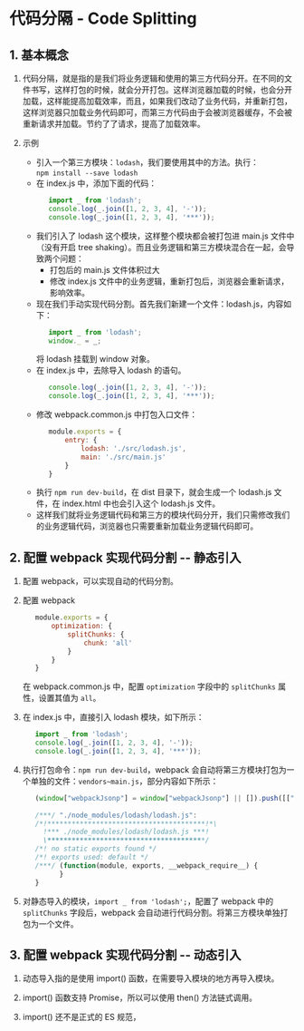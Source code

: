 # 代码分隔 - Code Splitting

## 1. 基本概念

1. 代码分隔，就是指的是我们将业务逻辑和使用的第三方代码分开。在不同的文件书写，这样打包的时候，就会分开打包。这样浏览器加载的时候，也会分开加载，这样能提高加载效率，而且，如果我们改动了业务代码，并重新打包，这样浏览器只加载业务代码即可，而第三方代码由于会被浏览器缓存，不会被重新请求并加载。节约了了请求，提高了加载效率。

2. 示例
   - 引入一个第三方模块：`lodash`，我们要使用其中的方法。执行：  
   `npm install --save lodash`
   - 在 index.js 中，添加下面的代码：
     ```javascript
        import _ from 'lodash';
        console.log(_.join([1, 2, 3, 4], '-'));
        console.log(_.join([1, 2, 3, 4], '***'));
     ```
   - 我们引入了 lodash 这个模块，这样整个模块都会被打包进 main.js 文件中（没有开启 tree shaking）。而且业务逻辑和第三方模块混合在一起，会导致两个问题：
     - 打包后的 main.js 文件体积过大
     - 修改 index.js 文件中的业务逻辑，重新打包后，浏览器会重新请求，影响效率。
   - 现在我们手动实现代码分割。首先我们新建一个文件：lodash.js，内容如下：
     ```javascript
        import _ from 'lodash';
        window._ = _;
     ```
     将 lodash 挂载到 window 对象。
   - 在 index.js 中，去除导入 lodash 的语句。
     ```javascript
        console.log(_.join([1, 2, 3, 4], '-'));
        console.log(_.join([1, 2, 3, 4], '***'));
     ```
   - 修改 webpack.common.js 中打包入口文件：
     ```javascript
        module.exports = {
            entry: {
                lodash: './src/lodash.js',
                main: './src/main.js'
            }
        }
     ```
   - 执行 `npm run dev-build`，在 dist 目录下，就会生成一个 lodash.js 文件，在 index.html 中也会引入这个 lodash.js 文件。
   - 这样我们就将业务逻辑代码和第三方的模块代码分开，我们只需修改我们的业务逻辑代码，浏览器也只需要重新加载业务逻辑代码即可。
   
## 2. 配置 webpack 实现代码分割 -- 静态引入

1. 配置 webpack，可以实现自动的代码分割。

2. 配置 webpack
   ```javascript
      module.exports = {
          optimization: {
              splitChunks: {
                  chunk: 'all'
              }
          }
      }
   ```
   在 webpack.common.js 中，配置 `optimization` 字段中的 `splitChunks` 属性，设置其值为 `all`。
   
3. 在 index.js 中，直接引入 lodash 模块，如下所示：
   ```javascript
      import _ from 'lodash';
      console.log(_.join([1, 2, 3, 4], '-'));
      console.log(_.join([1, 2, 3, 4], '***'));
   ```
4. 执行打包命令：`npm run dev-build`，webpack 会自动将第三方模块打包为一个单独的文件：`vendors~main.js`，部分内容如下所示：
   ```javascript
      (window["webpackJsonp"] = window["webpackJsonp"] || []).push([["vendors~main"],{
      
      /***/ "./node_modules/lodash/lodash.js":
      /*!***************************************!*\
        !*** ./node_modules/lodash/lodash.js ***!
        \***************************************/
      /*! no static exports found */
      /*! exports used: default */
      /***/ (function(module, exports, __webpack_require__) {
            }
      }
   ```
   
5. 对静态导入的模块，`import _ from 'lodash';`，配置了 webpack 中的 `splitChunks` 字段后，webpack 会自动进行代码分割。将第三方模块单独打包为一个文件。

## 3. 配置 webpack 实现代码分割 -- 动态引入

1. 动态导入指的是使用 import() 函数，在需要导入模块的地方再导入模块。

2. import() 函数支持 Promise，所以可以使用 then() 方法链式调用。

2. import() 还不是正式的 ES 规范，
